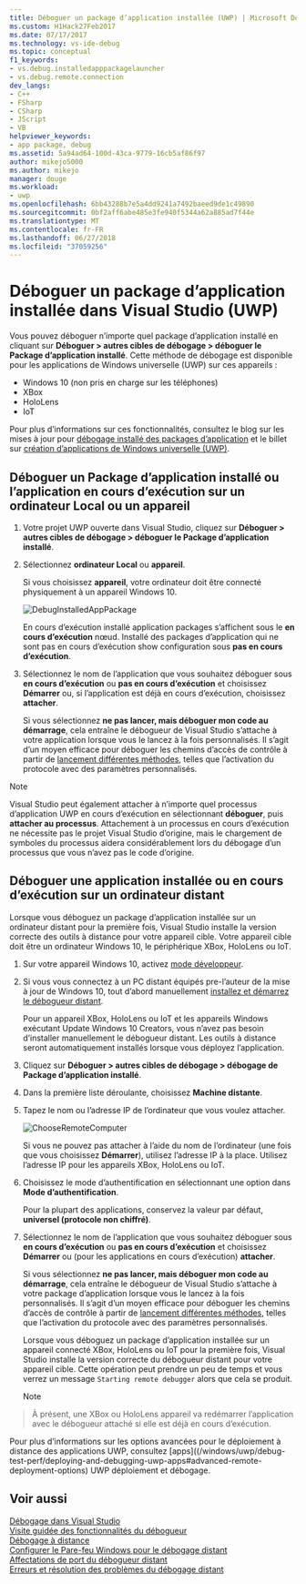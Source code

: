 ```yaml
---
title: Déboguer un package d’application installée (UWP) | Microsoft Docs
ms.custom: H1Hack27Feb2017
ms.date: 07/17/2017
ms.technology: vs-ide-debug
ms.topic: conceptual
f1_keywords:
- vs.debug.installedapppackagelauncher
- vs.debug.remote.connection
dev_langs:
- C++
- FSharp
- CSharp
- JScript
- VB
helpviewer_keywords:
- app package, debug
ms.assetid: 5a94ad64-100d-43ca-9779-16cb5af86f97
author: mikejo5000
ms.author: mikejo
manager: douge
ms.workload:
- uwp
ms.openlocfilehash: 6bb43288b7e5a4dd9241a7492baeed9de1c49890
ms.sourcegitcommit: 0bf2aff6abe485e3fe940f5344a62a885ad7f44e
ms.translationtype: MT
ms.contentlocale: fr-FR
ms.lasthandoff: 06/27/2018
ms.locfileid: "37059256"
---
```

# <a name="debug-an-installed-app-package-in-visual-studio-uwp"></a>Déboguer un package d’application installée dans Visual Studio (UWP)

Vous pouvez déboguer n’importe quel package d’application installé en cliquant sur **Déboguer > autres cibles de débogage > déboguer le Package d’application installé**. Cette méthode de débogage est disponible pour les applications de Windows universelle (UWP) sur ces appareils :

* Windows 10 (non pris en charge sur les téléphones)
* XBox
* HoloLens
* IoT

Pour plus d’informations sur ces fonctionnalités, consultez le blog sur les mises à jour pour [débogage installé des packages d’application](https://blogs.msdn.microsoft.com/visualstudioalm/2016/03/30/updates-for-debugging-installed-app-packages-in-visual-studio-2015-update-2/) et le billet sur [création d’applications de Windows universelle (UWP)](https://blogs.msdn.microsoft.com/visualstudio/2016/08/02/universal-windows-apps-targeting-windows-10-anniversary-sdk/).

## <a name="debug-an-installed-app-package-or-running-app-on-a-local-machine-or-device"></a>Déboguer un Package d’application installé ou l’application en cours d’exécution sur un ordinateur Local ou un appareil

1. Votre projet UWP ouverte dans Visual Studio, cliquez sur **Déboguer > autres cibles de débogage > déboguer le Package d’application installé**.

2. Sélectionnez **ordinateur Local** ou **appareil**.

     Si vous choisissez **appareil**, votre ordinateur doit être connecté physiquement à un appareil Windows 10.

     ![DebugInstalledAppPackage](../debugger/media/debug-installed-app-pkg.png "DebugInstalledAppPackage")

     En cours d’exécution installé application packages s’affichent sous le **en cours d’exécution** nœud. Installé des packages d’application qui ne sont pas en cours d’exécution show configuration sous **pas en cours d’exécution**.

3. Sélectionnez le nom de l’application que vous souhaitez déboguer sous **en cours d’exécution** ou **pas en cours d’exécution** et choisissez **Démarrer** ou, si l’application est déjà en cours d’exécution, choisissez **attacher**.

     Si vous sélectionnez **ne pas lancer, mais déboguer mon code au démarrage**, cela entraîne le débogueur de Visual Studio s’attache à votre application lorsque vous le lancez à la fois personnalisés. Il s’agit d’un moyen efficace pour déboguer les chemins d’accès de contrôle à partir de [lancement différentes méthodes](/windows/uwp/xbox-apps/automate-launching-uwp-apps), telles que l’activation du protocole avec des paramètres personnalisés.

> [!NOTE]
> Visual Studio peut également attacher à n’importe quel processus d’application UWP en cours d’exécution en sélectionnant **déboguer**, puis **attacher au processus**. Attachement à un processus en cours d’exécution ne nécessite pas le projet Visual Studio d’origine, mais le chargement de symboles du processus aidera considérablement lors du débogage d’un processus que vous n’avez pas le code d’origine.
  
## <a name="remote"></a> Déboguer une application installée ou en cours d’exécution sur un ordinateur distant 

Lorsque vous déboguez un package d’application installée sur un ordinateur distant pour la première fois, Visual Studio installe la version correcte des outils à distance pour votre appareil cible. Votre appareil cible doit être un ordinateur Windows 10, le périphérique XBox, HoloLens ou IoT.

1. Sur votre appareil Windows 10, activez [mode développeur](/windows/uwp/get-started/enable-your-device-for-development).

2. Si vous vous connectez à un PC distant équipés pre-l’auteur de la mise à jour de Windows 10, tout d’abord manuellement [installez et démarrez le débogueur distant](../debugger/remote-debugging.md).

     Pour un appareil XBox, HoloLens ou IoT et les appareils Windows exécutant Update Windows 10 Creators, vous n’avez pas besoin d’installer manuellement le débogueur distant. Les outils à distance seront automatiquement installés lorsque vous déployez l’application.

3. Cliquez sur **Déboguer > autres cibles de débogage > débogage de Package d’application installé**.

4. Dans la première liste déroulante, choisissez **Machine distante**.

5. Tapez le nom ou l’adresse IP de l’ordinateur que vous voulez attacher.

     ![ChooseRemoteComputer](../debugger/media/debug-remote-app-pkg.png "ChooseRemoteComputer")

     Si vous ne pouvez pas attacher à l’aide du nom de l’ordinateur (une fois que vous choisissez **Démarrer**), utilisez l’adresse IP à la place. Utilisez l’adresse IP pour les appareils XBox, HoloLens ou IoT.

5. Choisissez le mode d’authentification en sélectionnant une option dans **Mode d’authentification**.

    Pour la plupart des applications, conservez la valeur par défaut, **universel (protocole non chiffré)**.

6. Sélectionnez le nom de l’application que vous souhaitez déboguer sous **en cours d’exécution** ou **pas en cours d’exécution** et choisissez **Démarrer** ou (pour les applications en cours d’exécution) **attacher**.

     Si vous sélectionnez **ne pas lancer, mais déboguer mon code au démarrage**, cela entraîne le débogueur de Visual Studio s’attache à votre package d’application lorsque vous le lancez à la fois personnalisés. Il s’agit d’un moyen efficace pour déboguer les chemins d’accès de contrôle à partir de [lancement différentes méthodes](/windows/uwp/xbox-apps/automate-launching-uwp-apps), telles que l’activation du protocole avec des paramètres personnalisés.

     Lorsque vous déboguez un package d’application installée sur un appareil connecté XBox, HoloLens ou IoT pour la première fois, Visual Studio installe la version correcte du débogueur distant pour votre appareil cible. Cette opération peut prendre un peu de temps et vous verrez un message ``Starting remote debugger`` alors que cela se produit.

     > [!NOTE]
> À présent, une XBox ou HoloLens appareil va redémarrer l’application avec le débogueur attaché si elle est déjà en cours d’exécution.

Pour plus d’informations sur les options avancées pour le déploiement à distance des applications UWP, consultez [apps]((/windows/uwp/debug-test-perf/deploying-and-debugging-uwp-apps#advanced-remote-deployment-options) UWP déploiement et débogage. 
  
## <a name="see-also"></a>Voir aussi  
 [Débogage dans Visual Studio](../debugger/index.md)  
 [Visite guidée des fonctionnalités du débogueur](../debugger/debugger-feature-tour.md)  
 [Débogage à distance](../debugger/remote-debugging.md)  
 [Configurer le Pare-feu Windows pour le débogage distant](../debugger/configure-the-windows-firewall-for-remote-debugging.md)  
 [Affectations de port du débogueur distant](../debugger/remote-debugger-port-assignments.md)  
 [Erreurs et résolution des problèmes du débogage distant](../debugger/remote-debugging-errors-and-troubleshooting.md)